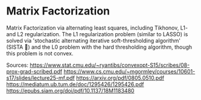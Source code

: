 # Matrix Factorization

Matrix Factorization via alternating least squares, including Tikhonov, L1- and L2 regularization. The L1 regularization problem (similar to LASSO) is solved via 'stochastic alternating iterative soft-thresholding algorithm' (SISTA 💁) and the L0 problem with the hard thresholding algorithm, though this problem is not convex.

Sources:
https://www.stat.cmu.edu/~ryantibs/convexopt-S15/scribes/08-prox-grad-scribed.pdf
https://www.cs.cmu.edu/~mgormley/courses/10601-s17/slides/lecture25-mf.pdf
https://arxiv.org/pdf/0805.0510.pdf
https://mediatum.ub.tum.de/doc/1295426/1295426.pdf
https://epubs.siam.org/doi/pdf/10.1137/18M1183480
